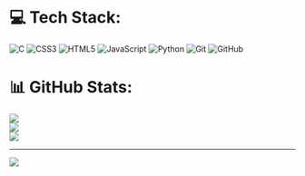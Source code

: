 
# 💻 Tech Stack:
![C](https://img.shields.io/badge/c-%2300599C.svg?style=flat&logo=c&logoColor=white) ![CSS3](https://img.shields.io/badge/css3-%231572B6.svg?style=flat&logo=css3&logoColor=white) ![HTML5](https://img.shields.io/badge/html5-%23E34F26.svg?style=flat&logo=html5&logoColor=white) ![JavaScript](https://img.shields.io/badge/javascript-%23323330.svg?style=flat&logo=javascript&logoColor=%23F7DF1E) ![Python](https://img.shields.io/badge/python-3670A0?style=flat&logo=python&logoColor=ffdd54) ![Git](https://img.shields.io/badge/git-%23F05033.svg?style=flat&logo=git&logoColor=white) ![GitHub](https://img.shields.io/badge/github-%23121011.svg?style=flat&logo=github&logoColor=white)
# 📊 GitHub Stats:
![](https://github-readme-stats.vercel.app/api?username=izayazaya&theme=dark&hide_border=false&include_all_commits=true&count_private=false)<br/>
![](https://github-readme-streak-stats.herokuapp.com/?user=izayazaya&theme=dark&hide_border=false)<br/>
![](https://github-readme-stats.vercel.app/api/top-langs/?username=izayazaya&theme=dark&hide_border=false&include_all_commits=true&count_private=false&layout=compact)

---
[![](https://visitcount.itsvg.in/api?id=izayazaya&icon=0&color=12)](https://visitcount.itsvg.in)

<!-- Proudly created with GPRM ( https://gprm.itsvg.in ) -->
